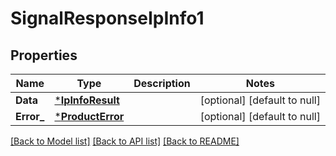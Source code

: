 # SignalResponseIpInfo1

## Properties
Name | Type | Description | Notes
------------ | ------------- | ------------- | -------------
**Data** | [***IpInfoResult**](IpInfoResult.md) |  | [optional] [default to null]
**Error_** | [***ProductError**](ProductError.md) |  | [optional] [default to null]

[[Back to Model list]](../README.md#documentation-for-models) [[Back to API list]](../README.md#documentation-for-api-endpoints) [[Back to README]](../README.md)

